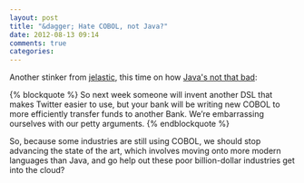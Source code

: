 ```yaml
---
layout: post
title: "&dagger; Hate COBOL, not Java?"
date: 2012-08-13 09:14
comments: true
categories: 
---
```


Another stinker from [jelastic], this time on how [Java's not that bad][post]:

{% blockquote %}
So next week someone will invent another DSL that makes Twitter easier to use, but your bank will be writing new COBOL to more efficiently transfer funds to another Bank. We’re embarrassing ourselves with our petty arguments.
{% endblockquote %}

So, because some industries are still using COBOL, we should stop advancing the state of the art, which involves moving onto more
modern languages than Java, and go help out these poor billion-dollar industries get into the cloud?

[jelastic]: http://blog.jelastic.com
[post]: http://blog.jelastic.com/2012/08/13/hate-java/

